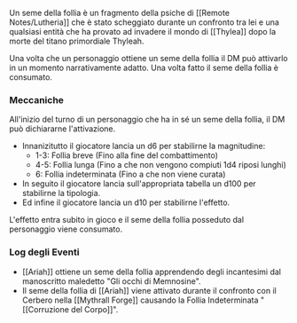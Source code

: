 Un seme della follia è un fragmento della psiche di [[Remote Notes/Lutheria]] che è stato scheggiato durante un confronto tra lei e una qualsiasi entità che ha provato ad invadere il mondo di [[Thylea]] dopo la morte del titano primordiale Thyleah.

Una volta che un personaggio ottiene un seme della follia il DM può attivarlo in un momento narrativamente adatto. Una volta fatto il seme della follia è consumato.

### Meccaniche
All'inizio del turno di un personaggio che ha in sé un seme della follia, il DM può dichiararne l'attivazione.

- Innanizitutto il giocatore lancia un d6 per stabilirne la magnitudine:
	- 1-3: Follia breve (Fino alla fine del combattimento)
	- 4-5: Follia lunga (Fino a che non vengono compiuti 1d4 riposi lunghi)
	- 6: Follia indeterminata (Fino a che non viene curata)
- In seguito il giocatore lancia sull'appropriata tabella un d100 per stabilirne la tipologia.
- Ed infine il giocatore lancia un d10 per stabilirne l'effetto.

L'effetto entra subito in gioco e il seme della follia posseduto dal personaggio viene consumato.

### Log degli Eventi
- [[Ariah]] ottiene un seme della follia apprendendo degli incantesimi dal manoscritto maledetto "Gli occhi di Memnosine".
- Il seme della follia di [[Ariah]] viene attivato durante il confronto con il Cerbero nella [[Mythrall Forge]] causando la Follia Indeterminata "[[Corruzione del Corpo]]".